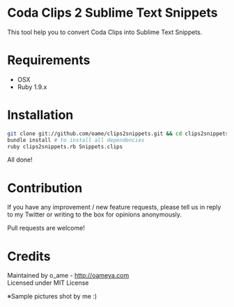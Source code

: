 # Coda Clips 2 Sublime Text Snippets

This tool help you to convert Coda Clips into Sublime Text Snippets.

# Requirements

* OSX
* Ruby 1.9.x

# Installation

```bash
git clone git://github.com/oame/clips2snippets.git && cd clips2snippets
bundle install # to install all dependencies
ruby clips2snippets.rb Snippets.clips
```

All done!

# Contribution

If you have any improvement / new feature requests, please tell us in reply to my Twitter or writing to the box for opinions anonymously.

Pull requests are welcome!

# Credits

Maintained by o_ame - http://oameya.com  
Licensed under MIT License

※Sample pictures shot by me :)